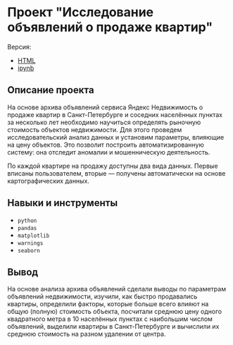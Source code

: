 # Проект "Исследование объявлений о продаже квартир"
Версия:
- [HTML](#)
- [ipynb](#)


## Описание проекта

На основе архива объявлений сервиса Яндекс Недвижимость о продаже квартир в Санкт-Петербурге и соседних населённых пунктах за несколько лет необходимо научиться определять рыночную стоимость объектов недвижимости. Для этого проведем исследовательский анализ данных и установим параметры, влияющие на цену объектов. Это позволит построить автоматизированную систему: она отследит аномалии и мошенническую деятельность. 

По каждой квартире на продажу доступны два вида данных. Первые вписаны пользователем, вторые — получены автоматически на основе картографических данных. 

## Навыки и инструменты

- `python`
- `pandas`
- `matplotlib`
- `warnings`
- `seaborn`

## Вывод

На основе анализа архива объявлений сделали выводы по параметрам объявлений недвижимости, изучили, как быстро продавались квартиры, определили факторы, которые больше всего влияют на общую (полную) стоимость объекта, посчитали среднюю цену одного квадратного метра в 10 населённых пунктах с наибольшим числом объявлений, выделили квартиры в Санкт-Петербурге и вычислили их среднюю стоимость на разном удалении от центра.
